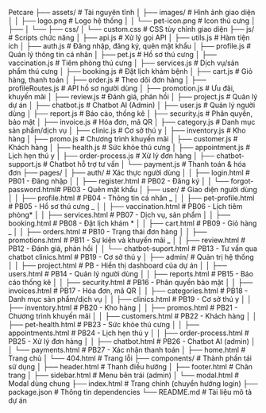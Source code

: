 Petcare
├── assets/ # Tài nguyên tĩnh
│ ├── images/ # Hình ảnh giao diện
│ │ ├── logo.png # Logo hệ thống
│ │ └── pet-icon.png # Icon thú cưng
│ ├──
│ └──
├── css/
│ └── custom.css # CSS tùy chỉnh giao diện
├── js/ # Scripts chức năng
│ ├── api.js # Xử lý gọi API
│ ├── utils.js # Hàm tiện ích
│ ├── auth.js # Đăng nhập, đăng ký, quên mật khẩu
│ ├── profile.js # Quản lý thông tin cá nhân
│ ├── pet.js # Hồ sơ thú cưng
│ ├── vaccination.js # Tiêm phòng thú cưng
│ ├── services.js # Dịch vụ/sản phẩm thú cưng
│ ├── booking.js # Đặt lịch khám bệnh
│ ├── cart.js # Giỏ hàng, thanh toán
│ ├── order.js # Theo dõi đơn hàng
│ ├── profileRoutes.js # API hồ sơ người dùng
│ ├── promotion.js # Ưu đãi, khuyến mãi
│ ├── review.js # Đánh giá, phản hồi
│ ├── project.js # Quản lý dự án
│ ├── chatbot.js # Chatbot AI (Admin)
│ ├── user.js # Quản lý người dùng
│ ├── report.js # Báo cáo, thống kê
│ ├── security.js # Phân quyền, bảo mật
│ ├── invoice.js # Hóa đơn, mã QR
│ ├── category.js # Danh mục sản phẩm/dịch vụ
│ ├── clinic.js # Cơ sở thú y
│ ├── inventory.js # Kho hàng
│ ├── promo.js # Chương trình khuyến mãi
│ ├── customer.js # Khách hàng
│ ├── health.js # Sức khỏe thú cưng
│ ├── appointment.js # Lịch hẹn thú y
│ ├── order-process.js # Xử lý đơn hàng
│ ├── chatbot-support.js # Chatbot hỗ trợ tư vấn
│ └── payment.js # Thanh toán & hóa đơn
├── pages/
│ ├── auth/ # Xác thực người dùng
│ │ ├── login.html # PB01 - Đăng nhập
│ │ ├── register.html # PB02 - Đăng ký
│ │ └── forgot-password.html# PB03 - Quên mật khẩu
│ ├── user/ # Giao diện người dùng
│ │ ├── profile.html # PB04 - Thông tin cá nhân _
│ │ ├── pet-profile.html # PB05 - Hồ sơ thú cưng _
│ │ ├── vaccination.html # PB06 - Lịch tiêm phòng*
│ │ ├── services.html # PB07 - Dịch vụ, sản phẩm
│ │ ├── booking.html # PB08 - Đặt lịch khám *
│ │ ├── cart.html # PB09 - Giỏ hàng _
│ │ ├── orders.html # PB10 - Trạng thái đơn hàng
│ │ ├── promotions.html # PB11 - Sự kiện và khuyến mãi _
│ │ ├── review.html # PB12 - Đánh giá, phản hồi
│ │ └── chatbot-suport.html # PB13 - Tư vấn qua chatbot
clinics.html # PB19 - Cơ sở thú y
│ ├── admin/ # Quản trị hệ thống
│ │ ├── project.html # PB - Hiển thị dashboard của dự án
│ │ ├── users.html # PB14 - Quản lý người dùng
│ │ ├── reports.html # PB15 - Báo cáo thống kê
│ │ ├── security.html # PB16 - Phân quyền bảo mật
│ │ ├── invoices.html # PB17 - Hóa đơn, mã QR
│ │ ├── categories.html # PB18 - Danh mục sản phẩm/dịch vụ
│ │ ├── clinics.html # PB19 - Cơ sở thú y
│ │ ├── inventory.html # PB20 - Kho hàng
│ │ ├── promos.html # PB21 - Chương trình khuyến mãi
│ │ ├── customers.html # PB22 - Khách hàng
│ │ ├── pet-health.html # PB23 - Sức khỏe thú cưng
│ │ ├── appointments.html # PB24 - Lịch hẹn thú y
│ │ ├── order-process.html # PB25 - Xử lý đơn hàng
│ │ ├── chatbot.html # PB26 - Chatbot AI (admin)
│ │ └── payments.html # PB27 - Xác nhận thanh toán
│ ├── home.html # Trang chủ
│ └── 404.html # Trang lỗi
├── components/ # Thành phần tái sử dụng
│ ├── header.html # Thanh điều hướng
│ ├── footer.html # Chân trang
│ ├── sidebar.html # Menu bên trái (admin)
│ └── modal.html # Modal dùng chung
├── index.html # Trang chính (chuyển hướng login)
├── package.json # Thông tin dependencies
└── README.md # Tài liệu mô tả dự án
